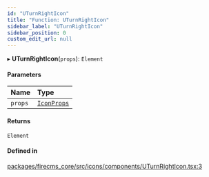 ```yaml
---
id: "UTurnRightIcon"
title: "Function: UTurnRightIcon"
sidebar_label: "UTurnRightIcon"
sidebar_position: 0
custom_edit_url: null
---
```


▸ **UTurnRightIcon**(`props`): `Element`

#### Parameters

| Name | Type |
| :------ | :------ |
| `props` | [`IconProps`](../types/IconProps.md) |

#### Returns

`Element`

#### Defined in

[packages/firecms_core/src/icons/components/UTurnRightIcon.tsx:3](https://github.com/FireCMSco/firecms/blob/d45f3739/packages/firecms_core/src/icons/components/UTurnRightIcon.tsx#L3)
